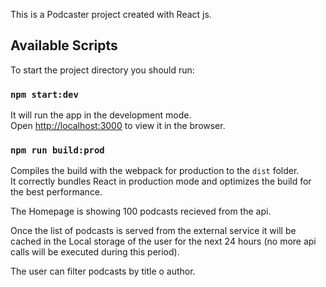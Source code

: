 This is a Podcaster project created with React js.

## Available Scripts

To start the project directory you should run:

### `npm start:dev`

It will run the app in the development mode.\
Open [http://localhost:3000](http://localhost:3000) to view it in the browser.

### `npm run build:prod`

Compiles the build with the webpack for production to the `dist` folder.\
It correctly bundles React in production mode and optimizes the build for the best performance.

The Homepage is showing 100 podcasts recieved from the api. 

Once the list of podcasts is served from the external service it will be cached in the Local storage of the user for the next 24 hours (no more api calls will be executed during this period).

The user can filter podcasts by title o author.






